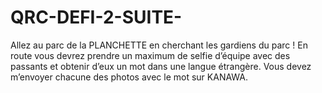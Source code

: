 # QRC-DEFI-2-SUITE-
Allez au parc de la PLANCHETTE en cherchant les gardiens du parc ! En route vous devrez prendre un maximum de selfie d’équipe avec des passants et obtenir d’eux un mot dans une langue étrangère. Vous devez m’envoyer chacune des photos avec le mot sur KANAWA.
